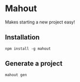 # Mahout
Makes starting a new project easy!

## Installation
`npm install -g mahout`

## Generate a project
`mahout gen`

